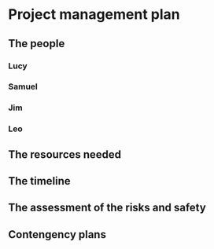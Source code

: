 # Project management plan


## The people
### Lucy  

### Samuel  

### Jim  

### Leo


## The resources needed



## The timeline



## The assessment of the risks and safety



## Contengency plans
